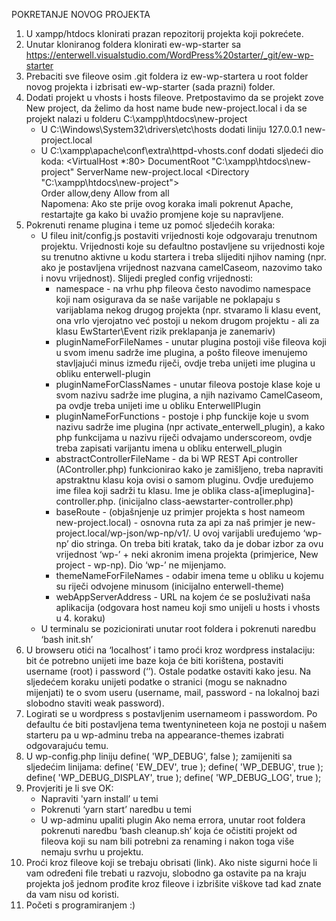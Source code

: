POKRETANJE NOVOG PROJEKTA

1. U xampp/htdocs klonirati prazan repozitorij projekta koji pokrećete.
2. Unutar kloniranog foldera klonirati ew-wp-starter sa https://enterwell.visualstudio.com/WordPress%20starter/_git/ew-wp-starter
3. Prebaciti sve fileove osim .git foldera iz ew-wp-startera u root folder novog projekta i izbrisati ew-wp-starter (sada prazni) folder.
4. Dodati projekt u vhosts i hosts fileove. Pretpostavimo da se projekt zove New project, da želimo da host name bude new-project.local i da se projekt nalazi u folderu C:\xampp\htdocs\new-project
    - U C:\Windows\System32\drivers\etc\hosts dodati liniju
			127.0.0.1	new-project.local
    - U C:\xampp\apache\conf\extra\httpd-vhosts.conf dodati sljedeći dio koda:
			<VirtualHost *:80> 
     				DocumentRoot "C:\xampp\htdocs\new-project"
     				ServerName new-project.local 
     				<Directory "C:\xampp\htdocs\new-project">     
          					Order allow,deny
          					Allow from all  
                    </Directory>
            </VirtualHost>
Napomena: Ako ste prije ovog koraka imali pokrenut Apache, restartajte ga kako bi uvažio promjene koje su napravljene.
5. Pokrenuti rename plugina i teme uz pomoć sljedećih koraka:
    - U fileu init/config.js postaviti vrijednosti koje odgovaraju trenutnom projektu. Vrijednosti koje su defaultno postavljene su vrijednosti koje su trenutno aktivne u kodu startera i treba slijediti njihov naming (npr. ako je postavljena vrijednost nazvana camelCaseom, nazovimo tako i novu vrijednost). Slijedi pregled config vrijednosti:
        - namespace - na vrhu php fileova često navodimo namespace koji nam osigurava da se naše varijable ne poklapaju s varijablama nekog drugog projekta (npr. stvaramo li klasu event, ona vrlo vjerojatno već postoji u nekom drugom projektu - ali za klasu EwStarter\Event rizik preklapanja je zanemariv)
        - pluginNameForFileNames - unutar plugina postoji više fileova koji u svom imenu sadrže ime plugina, a pošto fileove imenujemo stavljajući minus između riječi, ovdje treba unijeti ime plugina u obliku enterwell-plugin
        - pluginNameForClassNames - unutar fileova postoje klase koje u svom nazivu sadrže ime plugina, a njih nazivamo CamelCaseom, pa ovdje treba unijeti ime u obliku EnterwellPlugin
        - pluginNameForFunctions - postoje i php funckije koje u svom nazivu sadrže ime plugina (npr activate_enterwell_plugin), a kako php funkcijama u nazivu riječi odvajamo underscoreom, ovdje treba zapisati varijantu imena u obliku enterwell_plugin
        - abstractControllerFileName - da bi WP REST Api controller (AController.php) funkcionirao kako je zamišljeno, treba napraviti apstraktnu klasu koja ovisi o samom pluginu. Ovdje uređujemo ime filea koji sadrži tu klasu. Ime je oblika class-a[imeplugina]-controller.php. (inicijalno class-aewstarter-controller.php)
        - baseRoute - (objašnjenje uz primjer projekta s host nameom new-project.local) - osnovna ruta za api za naš primjer je new-project.local/wp-json/wp-np/v1/. U ovoj varijabli uređujemo ‘wp-np’ dio stringa. On treba biti kratak, tako da je dobar izbor za ovu vrijednost ‘wp-’ + neki akronim imena projekta (primjerice, New project - wp-np). Dio ‘wp-’ ne mijenjamo.
        - themeNameForFileNames - odabir imena teme u obliku u kojemu su riječi odvojene minusom (inicijalno enterwell-theme)
        - webAppServerAddress - URL na kojem će se posluživati naša aplikacija (odgovara host nameu koji smo unijeli u hosts i vhosts u 4. koraku)
    - U terminalu se pozicionirati unutar root foldera i pokrenuti naredbu ‘bash init.sh’
6. U browseru otići na ‘localhost’ i tamo proći kroz wordpress instalaciju: bit će potrebno unijeti ime baze koja će biti korištena, postaviti username (root) i password (‘’). Ostale podatke ostaviti kako jesu. Na sljedećem koraku unijeti podatke o stranici (mogu se naknadno mijenjati) te o svom useru (username, mail, password - na lokalnoj bazi slobodno staviti weak password).
7. Logirati se u wordpress s postavljenim usernameom i passwordom. Po defaultu će biti postavljena tema twentynineteen koja ne postoji u našem starteru pa u wp-adminu treba na appearance-themes izabrati odgovarajuću temu.
8. U wp-config.php liniju
        define( 'WP_DEBUG', false );
	zamijeniti sa sljedećim linijama:
		define( 'EW_DEV', true );
        define( 'WP_DEBUG', true );
        define( 'WP_DEBUG_DISPLAY', true );
        define( 'WP_DEBUG_LOG', true );
9. Provjeriti je li sve OK:
    - Napraviti 'yarn install’ u temi
    - Pokrenuti ‘yarn start’ naredbu u temi
    - U wp-adminu upaliti plugin
Ako nema errora, unutar root foldera pokrenuti naredbu ‘bash cleanup.sh’ koja će očistiti projekt od fileova koji su nam bili potrebni za renaming i nakon toga više nemaju svrhu u projektu.
10. Proći kroz fileove koji se trebaju obrisati (link). Ako niste sigurni hoće li vam određeni file trebati u razvoju, slobodno ga ostavite pa na kraju projekta još jednom prođite kroz fileove i izbrišite viškove tad kad znate da vam nisu od koristi.
11. Početi s programiranjem :)
